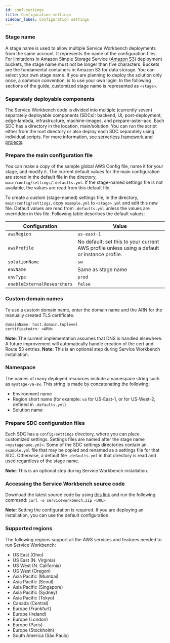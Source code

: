 ```yaml
---
id: conf-settings
title: Configuration settings
sidebar_label: Configuration settings
---
```

### Stage name

A stage name is used to allow multiple Service Workbench deployments from the same account. It represents the name of the configuration files. For limitations in Amazon Simple Storage Service ([Amazon S3](https://aws.amazon.com/s3/)) deployment buckets, the stage name must not be longer than five characters. Buckets are the fundamental containers in Amazon S3 for data storage.
You can select your own stage name. If you are planning to deploy the solution only once, a common convention, is to use your own login. In the following sections of the guide, customized stage name is represented as `<stage>`.

### Separately deployable components

The Service Workbench code is divided into multiple (currently seven) separately deployable components (SDCs): backend, UI, post-deployment, edge-lambda, infrastructure, machine-images, and prepare-aster-acc. Each SDC has a directory in the location, main/solution. You can run the script either from the root directory or also deploy each SDC separately using individual scripts.  For more information, see  [serverless framework and projects](/installation_guide/components).

### Prepare the main configuration file

You can make a copy of the sample global AWS Config file, name it for your stage, and modify it. The current default values for the main configuration are stored in the default file in the directory, `main/config/settings/.defaults.yml`. If the stage-named settings file is not available, the values are read from this default file.

To create a custom (stage-named) settings file, in the directory, `main/config/settings`, copy `example.yml` to `<stage>.yml` and edit this new file. Default values are read from `.defaults.yml` unless the values are overridden in this file. Following table describes the default values: 

| Configuration      | Value | 
| ----------- | ----------- |
| `awsRegion`      | `us-east-1`       |
| `awsProfile`   | No default; set this to your current AWS profile unless using a default or instance profile.        |
| `solutionName`      | `sw`       |
| `envName`   | Same as stage name        |
| `envType`      | `prod`       |
| `enableExternalResearchers`   | `false`        |

### Custom domain names

To use a custom domain name, enter the domain name and the ARN for the manually created TLS certificate.
```
domainName: host.domain.toplevel
certificateArn: <ARN>
```
**Note**: The current implementation assumes that DNS is handled elsewhere. A future improvement will automatically handle creation of the cert and Route 53 entries.
**Note**: This is an optional step during Service Workbench installation.

### Namespace

The names of many deployed resources include a namespace string such as `mystage-va-sw`. This string is made by concatenating the following:

+ Environment name
+ Region short name (for example: `va` for US-East-1, or for US-West-2, defined in `.defaults.yml`)
+ Solution name

### Prepare SDC configuration files

Each SDC has a `config/settings` directory, where you can place customized settings. Settings files are named after the stage name `<mystagename.yml>`. Some of the SDC settings directories contain an `example.yml` file that may be copied and renamed as a settings file for that SDC. Otherwise, a default file `.defaults.yml` in that directory is read and used regardless of the stage name.

**Note**: This is an optional step during Service Workbench installation.

### Accessing the Service Workbench source code

Download the latest source code by using [this link](https://github.com/awslabs/service-workbench-on-aws/tags) and run the following command:
`curl -o serviceworkbench.zip <URL>`

**Note**: Setting the configuration is required. If you are deploying an installation, you can use the default configuration.

### Supported regions

The following regions support all the AWS services and features needed to run Service Workbench:

+	US East (Ohio)
+	US East (N. Virginia)
+	US West (N. California)
+	US West (Oregon)
+	Asia Pacific (Mumbai)
+	Asia Pacific (Seoul)
+	Asia Pacific (Singapore)
+	Asia Pacific (Sydney)
+	Asia Pacific (Tokyo)
+	Canada (Central)
+	Europe (Frankfurt)
+	Europe (Ireland)
+	Europe (London)
+	Europe (Paris)
+	Europe (Stockholm)
+	South America (São Paulo)
